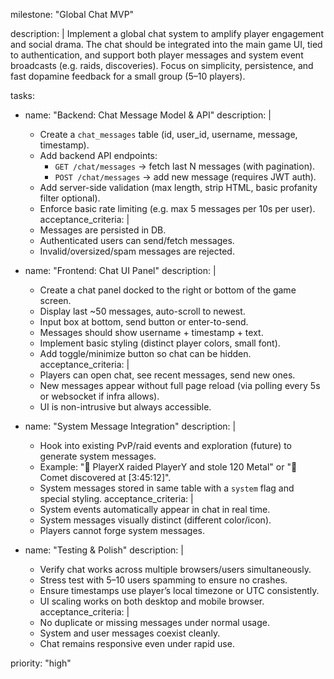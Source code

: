 milestone: "Global Chat MVP"

description: |
  Implement a global chat system to amplify player engagement and social drama.
  The chat should be integrated into the main game UI, tied to authentication,
  and support both player messages and system event broadcasts (e.g. raids, discoveries).
  Focus on simplicity, persistence, and fast dopamine feedback for a small group (5–10 players).

tasks:
  - name: "Backend: Chat Message Model & API"
    description: |
      - Create a `chat_messages` table (id, user_id, username, message, timestamp).
      - Add backend API endpoints:
        - `GET /chat/messages` → fetch last N messages (with pagination).
        - `POST /chat/messages` → add new message (requires JWT auth).
      - Add server-side validation (max length, strip HTML, basic profanity filter optional).
      - Enforce basic rate limiting (e.g. max 5 messages per 10s per user).
    acceptance_criteria: |
      - Messages are persisted in DB.
      - Authenticated users can send/fetch messages.
      - Invalid/oversized/spam messages are rejected.

  - name: "Frontend: Chat UI Panel"
    description: |
      - Create a chat panel docked to the right or bottom of the game screen.
      - Display last ~50 messages, auto-scroll to newest.
      - Input box at bottom, send button or enter-to-send.
      - Messages should show username + timestamp + text.
      - Implement basic styling (distinct player colors, small font).
      - Add toggle/minimize button so chat can be hidden.
    acceptance_criteria: |
      - Players can open chat, see recent messages, send new ones.
      - New messages appear without full page reload (via polling every 5s or websocket if infra allows).
      - UI is non-intrusive but always accessible.

  - name: "System Message Integration"
    description: |
      - Hook into existing PvP/raid events and exploration (future) to generate system messages.
      - Example: "🚀 PlayerX raided PlayerY and stole 120 Metal" or "🌌 Comet discovered at [3:45:12]".
      - System messages stored in same table with a `system` flag and special styling.
    acceptance_criteria: |
      - System events automatically appear in chat in real time.
      - System messages visually distinct (different color/icon).
      - Players cannot forge system messages.

  - name: "Testing & Polish"
    description: |
      - Verify chat works across multiple browsers/users simultaneously.
      - Stress test with 5–10 users spamming to ensure no crashes.
      - Ensure timestamps use player’s local timezone or UTC consistently.
      - UI scaling works on both desktop and mobile browser.
    acceptance_criteria: |
      - No duplicate or missing messages under normal usage.
      - System and user messages coexist cleanly.
      - Chat remains responsive even under rapid use.

priority: "high"
